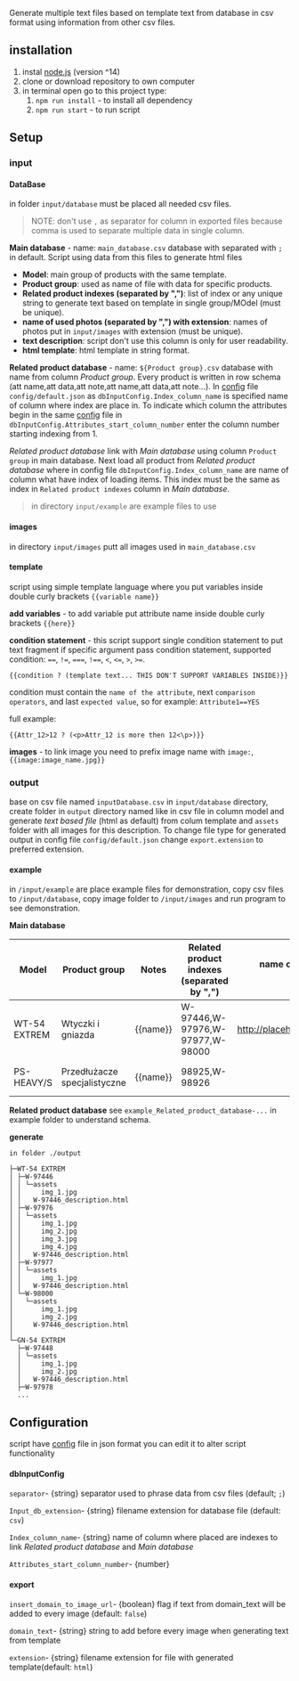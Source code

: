 Generate multiple text files based on template text from database in csv format using information from other csv files.

## installation

1. instal [node.js](https://nodejs.org/) (version ^14)
2. clone or download repository to own computer
3. in terminal open go to this project type:
   1. `npm run install` - to install all dependency
   2. `npm run start` - to run script

## Setup

### input

#### DataBase
in folder `input/database` must be placed all needed csv files.

>NOTE: don't use `,` as separator for column in exported files because comma is used to separate multiple data in single column.

**Main database** - name: `main_database.csv` database with separated with `;` in default. Script using data from this files to generate html files
 - **Model**: main group of products with the same template.
 - **Product group**: used as name of file with data for specific products.
 - **Related product indexes (separated by ",")**: list of index or any unique string to generate text based on template in single group/MOdel (must be unique).
 - **name of used photos (separated by ",") with extension**: names of photos put in `input/images` with extension (must be unique).
 - **text description**: script don't use this column is only for user readability.
 - **html template**: html template in string format.

**Related product database** - name: `${Product group}.csv` database with name from column *Product group*. Every product is written in row schema (att name,att data,att note,att name,att data,att note...). In [config](/config/default.json) file `config/default.json` as `dbInputConfig.Index_column_name` is specified name of column where index are place in. To indicate which column the attributes begin in the same [config](/config/default.json) file in `dbInputConfig.Attributes_start_column_number` enter the column number starting indexing from 1. 

*Related product database* link with *Main database* using column `Product group` in main database. Next load all product from *Related product database* where in config file `dbInputConfig.Index_column_name` are name of column what have index of loading items. This index must be the same as index in `Related product indexes` column in *Main database*. 

> in directory `input/example` are example files to use

#### images
in directory `input/images` putt all images used in `main_database.csv`

#### template 
script using simple template language where you put variables inside double curly brackets `{{variable name}}`

**add variables** - to add variable put attribute name inside double curly brackets ``{{here}}``

**condition statement** - this script support single condition statement to put text fragment if specific argument pass condition statement, supported condition: `==`, `!=`, `===`, `!==`, `<`, `<=`, `>`, `>=`.
```
{{condition ? (template text... THIS DON'T SUPPORT VARIABLES INSIDE)}}
```
condition must contain the `name of the attribute`, next `comparison operators`, and last `expected value`, so for example: `Attribute1==YES`

full example:
```
{{Attr_12>12 ? (<p>Attr_12 is more then 12<\p>)}}
```

**images** - to link image you need to prefix image name with `image:`, `{{image:image_name.jpg}}`

### output
base on csv file named `inputDatabase.csv` in `input/database` directory, create folder in `output` directory named like in csv file in column model and generate *text based file* (html as default) from colum template and `assets` folder with all images for this description. To change file type for generated output in config file `config/default.json` change `export.extension` to preferred extension.

#### example
in `/input/example` are place example files for demonstration, copy csv files to `/input/database`, copy image folder to `/input/images` and run program to see demonstration.

**Main database**

| Model        | Product group                | Notes    | Related product indexes (separated by ",") | name of used photos (separated by ",") with extension     | text description           | html template                                                       |
| ------------ | ---------------------------- | -------- | ------------------------------------------ | --------------------------------------------------------- | -------------------------- | ------------------------------------------------------------------- |
| WT-54 EXTREM | Wtyczki i gniazda            | {{name}} | W-97446,W-97976,W-97977,W-98000            | http://placehold.jp/420x350.png,http://placehold.jp/40... | {{Nazwa}} Lorem ipsum d... | `<section style="max-width:1000px;margin:auto"><h3>{{Nazwa}}</h...` |
| PS-HEAVY/S   | Przedłużacze specjalistyczne | {{name}} | 98925,W-98926                              |                                                           | {{Nazwa}} Lorem ipsum d... | `<section style="max-width:1000px;margin:auto"><h3>{{Nazwa}}</h...` |

**Related product database**
see `example_Related_product_database-...` in example folder to understand schema.

**generate**
```
in folder ./output

├─WT-54 EXTREM
│ ├─W-97446
│ │ └─assets
│ │     img_1.jpg
│ │   W-97446_description.html
│ ├─W-97976
│ │ └─assets
│ │     img_1.jpg
│ │     img_2.jpg
│ │     img_3.jpg
│ │     img_4.jpg
│ │   W-97446_description.html
│ ├─W-97977
│ │ └─assets
│ │     img_1.jpg
│ │   W-97446_description.html
│ └─W-98000
│   └─assets
│       img_1.jpg
│       img_2.jpg
│     W-97446_description.html
│
└─GN-54 EXTREM
  ├─W-97448
  │ └─assets
  │     img_1.jpg
  │     img_2.jpg
  │   W-97446_description.html
  ├─W-97978
  ...

```
## Configuration
script have [config](/config/default.json) file in json format you can edit it to alter script functionality

#### dbInputConfig
`separator`- {string} separator used to phrase data from csv files (default; `;`)

`Input_db_extension`- {string} filename extension for database file  (default: `csv`)

`Index_column_name`- {string} name of column where placed are indexes to link *Related product database* and *Main database*

`Attributes_start_column_number`- {number} 


#### export
`insert_domain_to_image_url`- {boolean} flag if text from domain_text will be added to every image (default: `false`)

`domain_text`- {string} string to add before every image when generating text from template

`extension`- {string} filename extension for file with generated template(default: `html`)